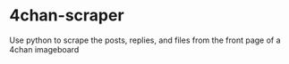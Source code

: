 # 4chan-scraper
Use python to scrape the posts, replies, and files from the front page of a 4chan imageboard
